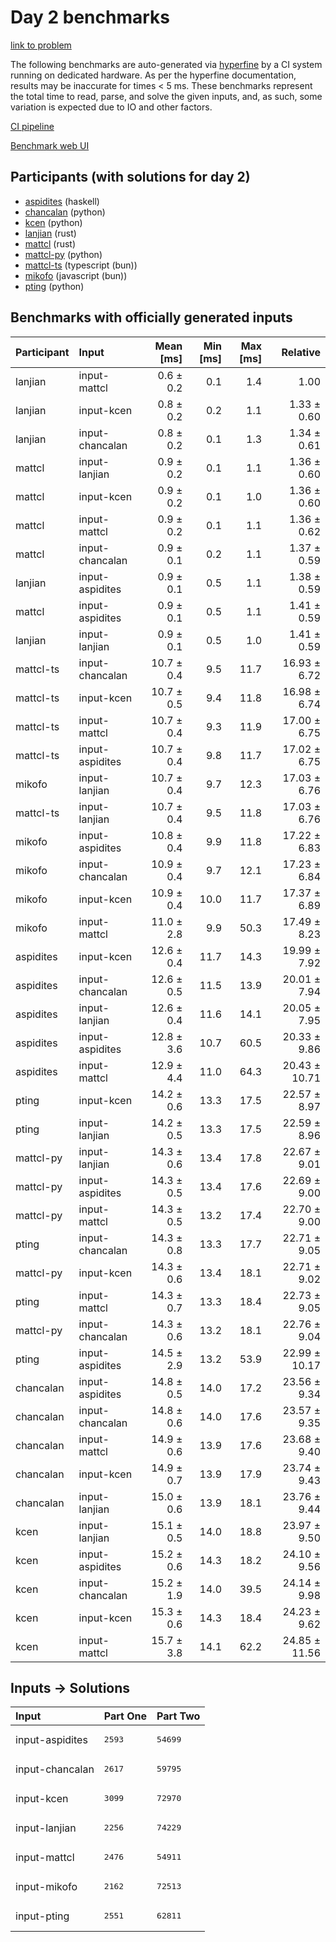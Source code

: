 # Day 2 benchmarks

[link to problem](https://adventofcode.com/2023/day/2)

The following benchmarks are auto-generated via
[hyperfine](https://github.com/sharkdp/hyperfine) by a CI system running on
dedicated hardware. As per the hyperfine documentation, results may be
inaccurate for times < 5 ms. These benchmarks represent the total time to read,
parse, and solve the given inputs, and, as such, some variation is expected due
to IO and other factors.

[CI pipeline](http://ci.papercode.net:8080/teams/main/pipelines/aoc2023)

[Benchmark web UI](https://aoc.ancalagon.black)


## Participants (with solutions for day 2)

- [aspidites](https://github.com/aspidites/aoc2023) (haskell)
- [chancalan](https://github.com/chancalan/aoc2023) (python)
- [kcen](https://github.com/kcen/aoc2023) (python)
- [lanjian](https://github.com/lanjian/aoc-2023) (rust)
- [mattcl](https://github.com/mattcl/aoc2023) (rust)
- [mattcl-py](https://github.com/mattcl/aoc2023-py) (python)
- [mattcl-ts](https://github.com/mattcl/aoc2023-js) (typescript (bun))
- [mikofo](https://github.com/mikofo/advent-of-code-2023) (javascript (bun))
- [pting](https://github.com/pting/aoc2023) (python)


## Benchmarks with officially generated inputs

| Participant | Input | Mean [ms] | Min [ms] | Max [ms] | Relative |
|:---|:---|---:|---:|---:|---:|
| lanjian | input-mattcl | 0.6 ± 0.2 | 0.1 | 1.4 | 1.00 |
| lanjian | input-kcen | 0.8 ± 0.2 | 0.2 | 1.1 | 1.33 ± 0.60 |
| lanjian | input-chancalan | 0.8 ± 0.2 | 0.1 | 1.3 | 1.34 ± 0.61 |
| mattcl | input-lanjian | 0.9 ± 0.2 | 0.1 | 1.1 | 1.36 ± 0.60 |
| mattcl | input-kcen | 0.9 ± 0.2 | 0.1 | 1.0 | 1.36 ± 0.60 |
| mattcl | input-mattcl | 0.9 ± 0.2 | 0.1 | 1.1 | 1.36 ± 0.62 |
| mattcl | input-chancalan | 0.9 ± 0.1 | 0.2 | 1.1 | 1.37 ± 0.59 |
| lanjian | input-aspidites | 0.9 ± 0.1 | 0.5 | 1.1 | 1.38 ± 0.59 |
| mattcl | input-aspidites | 0.9 ± 0.1 | 0.5 | 1.1 | 1.41 ± 0.59 |
| lanjian | input-lanjian | 0.9 ± 0.1 | 0.5 | 1.0 | 1.41 ± 0.59 |
| mattcl-ts | input-chancalan | 10.7 ± 0.4 | 9.5 | 11.7 | 16.93 ± 6.72 |
| mattcl-ts | input-kcen | 10.7 ± 0.5 | 9.4 | 11.8 | 16.98 ± 6.74 |
| mattcl-ts | input-mattcl | 10.7 ± 0.4 | 9.3 | 11.9 | 17.00 ± 6.75 |
| mattcl-ts | input-aspidites | 10.7 ± 0.4 | 9.8 | 11.7 | 17.02 ± 6.75 |
| mikofo | input-lanjian | 10.7 ± 0.4 | 9.7 | 12.3 | 17.03 ± 6.76 |
| mattcl-ts | input-lanjian | 10.7 ± 0.4 | 9.5 | 11.8 | 17.03 ± 6.76 |
| mikofo | input-aspidites | 10.8 ± 0.4 | 9.9 | 11.8 | 17.22 ± 6.83 |
| mikofo | input-chancalan | 10.9 ± 0.4 | 9.7 | 12.1 | 17.23 ± 6.84 |
| mikofo | input-kcen | 10.9 ± 0.4 | 10.0 | 11.7 | 17.37 ± 6.89 |
| mikofo | input-mattcl | 11.0 ± 2.8 | 9.9 | 50.3 | 17.49 ± 8.23 |
| aspidites | input-kcen | 12.6 ± 0.4 | 11.7 | 14.3 | 19.99 ± 7.92 |
| aspidites | input-chancalan | 12.6 ± 0.5 | 11.5 | 13.9 | 20.01 ± 7.94 |
| aspidites | input-lanjian | 12.6 ± 0.4 | 11.6 | 14.1 | 20.05 ± 7.95 |
| aspidites | input-aspidites | 12.8 ± 3.6 | 10.7 | 60.5 | 20.33 ± 9.86 |
| aspidites | input-mattcl | 12.9 ± 4.4 | 11.0 | 64.3 | 20.43 ± 10.71 |
| pting | input-kcen | 14.2 ± 0.6 | 13.3 | 17.5 | 22.57 ± 8.97 |
| pting | input-lanjian | 14.2 ± 0.5 | 13.3 | 17.5 | 22.59 ± 8.96 |
| mattcl-py | input-lanjian | 14.3 ± 0.6 | 13.4 | 17.8 | 22.67 ± 9.01 |
| mattcl-py | input-aspidites | 14.3 ± 0.5 | 13.4 | 17.6 | 22.69 ± 9.00 |
| mattcl-py | input-mattcl | 14.3 ± 0.5 | 13.2 | 17.4 | 22.70 ± 9.00 |
| pting | input-chancalan | 14.3 ± 0.8 | 13.3 | 17.7 | 22.71 ± 9.05 |
| mattcl-py | input-kcen | 14.3 ± 0.6 | 13.4 | 18.1 | 22.71 ± 9.02 |
| pting | input-mattcl | 14.3 ± 0.7 | 13.3 | 18.4 | 22.73 ± 9.05 |
| mattcl-py | input-chancalan | 14.3 ± 0.6 | 13.2 | 18.1 | 22.76 ± 9.04 |
| pting | input-aspidites | 14.5 ± 2.9 | 13.2 | 53.9 | 22.99 ± 10.17 |
| chancalan | input-aspidites | 14.8 ± 0.5 | 14.0 | 17.2 | 23.56 ± 9.34 |
| chancalan | input-chancalan | 14.8 ± 0.6 | 14.0 | 17.6 | 23.57 ± 9.35 |
| chancalan | input-mattcl | 14.9 ± 0.6 | 13.9 | 17.6 | 23.68 ± 9.40 |
| chancalan | input-kcen | 14.9 ± 0.7 | 13.9 | 17.9 | 23.74 ± 9.43 |
| chancalan | input-lanjian | 15.0 ± 0.6 | 13.9 | 18.1 | 23.76 ± 9.44 |
| kcen | input-lanjian | 15.1 ± 0.5 | 14.0 | 18.8 | 23.97 ± 9.50 |
| kcen | input-aspidites | 15.2 ± 0.6 | 14.3 | 18.2 | 24.10 ± 9.56 |
| kcen | input-chancalan | 15.2 ± 1.9 | 14.0 | 39.5 | 24.14 ± 9.98 |
| kcen | input-kcen | 15.3 ± 0.6 | 14.3 | 18.4 | 24.23 ± 9.62 |
| kcen | input-mattcl | 15.7 ± 3.8 | 14.1 | 62.2 | 24.85 ± 11.56 |


## Inputs -> Solutions

| Input | Part One | Part Two |
|:---|:---|:---|
|input-aspidites|<pre>2593</pre>|<pre>54699</pre>|
|input-chancalan|<pre>2617</pre>|<pre>59795</pre>|
|input-kcen|<pre>3099</pre>|<pre>72970</pre>|
|input-lanjian|<pre>2256</pre>|<pre>74229</pre>|
|input-mattcl|<pre>2476</pre>|<pre>54911</pre>|
|input-mikofo|<pre>2162</pre>|<pre>72513</pre>|
|input-pting|<pre>2551</pre>|<pre>62811</pre>|